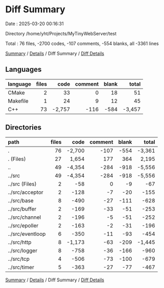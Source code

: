 # Diff Summary

Date : 2025-03-20 00:16:31

Directory /home/yht/Projects/MyTinyWebServer/test

Total : 76 files,  -2700 codes, -107 comments, -554 blanks, all -3361 lines

[Summary](results.md) / [Details](details.md) / Diff Summary / [Diff Details](diff-details.md)

## Languages
| language | files | code | comment | blank | total |
| :--- | ---: | ---: | ---: | ---: | ---: |
| CMake | 2 | 33 | 0 | 18 | 51 |
| Makefile | 1 | 24 | 9 | 12 | 45 |
| C++ | 73 | -2,757 | -116 | -584 | -3,457 |

## Directories
| path | files | code | comment | blank | total |
| :--- | ---: | ---: | ---: | ---: | ---: |
| . | 76 | -2,700 | -107 | -554 | -3,361 |
| . (Files) | 27 | 1,654 | 177 | 364 | 2,195 |
| .. | 49 | -4,354 | -284 | -918 | -5,556 |
| ../src | 49 | -4,354 | -284 | -918 | -5,556 |
| ../src (Files) | 2 | -58 | 0 | -9 | -67 |
| ../src/acceptor | 2 | -128 | -7 | -20 | -155 |
| ../src/base | 8 | -490 | -27 | -111 | -628 |
| ../src/buffer | 2 | -169 | -33 | -51 | -253 |
| ../src/channel | 2 | -196 | -5 | -51 | -252 |
| ../src/epoller | 2 | -163 | -2 | -31 | -196 |
| ../src/eventloop | 6 | -350 | -11 | -93 | -454 |
| ../src/http | 8 | -1,173 | -63 | -209 | -1,445 |
| ../src/logger | 8 | -758 | -36 | -166 | -960 |
| ../src/tcp | 4 | -506 | -73 | -100 | -679 |
| ../src/timer | 5 | -363 | -27 | -77 | -467 |

[Summary](results.md) / [Details](details.md) / Diff Summary / [Diff Details](diff-details.md)